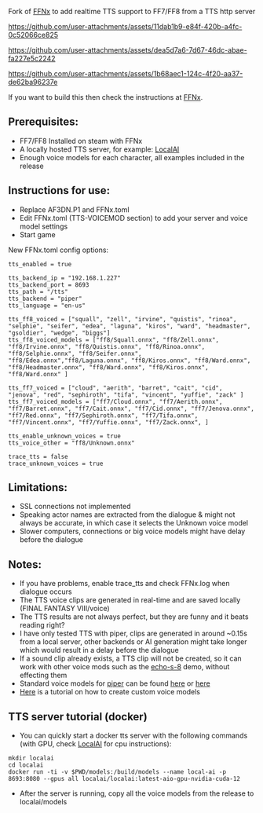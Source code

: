 Fork of [FFNx](https://github.com/julianxhokaxhiu/FFNx) to add realtime TTS support to FF7/FF8 from a TTS http server

https://github.com/user-attachments/assets/11dab1b9-e84f-420b-a4fc-0c52066ce825

https://github.com/user-attachments/assets/dea5d7a6-7d67-46dc-abae-fa227e5c2242

https://github.com/user-attachments/assets/1b68aec1-124c-4f20-aa37-de62ba96237e

If you want to build this then check the instructions at [FFNx](https://github.com/julianxhokaxhiu/FFNx).

## Prerequisites:
- FF7/FF8 Installed on steam with FFNx
- A locally hosted TTS server, for example: [LocalAI](https://github.com/mudler/LocalAI)
- Enough voice models for each character, all examples included in the release

## Instructions for use:
- Replace AF3DN.P1 and FFNx.toml
- Edit FFNx.toml (TTS-VOICEMOD section) to add your server and voice model settings
- Start game

New FFNx.toml config options:
```
tts_enabled = true

tts_backend_ip = "192.168.1.227"
tts_backend_port = 8693
tts_path = "/tts"
tts_backend = "piper"
tts_language = "en-us"

tts_ff8_voiced = ["squall", "zell", "irvine", "quistis", "rinoa", "selphie", "seifer", "edea", "laguna", "kiros", "ward", "headmaster", "gsoldier", "wedge", "biggs"]
tts_ff8_voiced_models = ["ff8/Squall.onnx", "ff8/Zell.onnx", "ff8/Irvine.onnx", "ff8/Quistis.onnx", "ff8/Rinoa.onnx", "ff8/Selphie.onnx", "ff8/Seifer.onnx", "ff8/Edea.onnx","ff8/Laguna.onnx", "ff8/Kiros.onnx", "ff8/Ward.onnx", "ff8/Headmaster.onnx", "ff8/Ward.onnx", "ff8/Kiros.onnx", "ff8/Ward.onnx" ]

tts_ff7_voiced = ["cloud", "aerith", "barret", "cait", "cid", "jenova", "red", "sephiroth", "tifa", "vincent", "yuffie", "zack" ]
tts_ff7_voiced_models = ["ff7/Cloud.onnx", "ff7/Aerith.onnx", "ff7/Barret.onnx", "ff7/Cait.onnx", "ff7/Cid.onnx", "ff7/Jenova.onnx", "ff7/Red.onnx", "ff7/Sephiroth.onnx", "ff7/Tifa.onnx", "ff7/Vincent.onnx", "ff7/Yuffie.onnx", "ff7/Zack.onnx", ]

tts_enable_unknown_voices = true
tts_voice_other = "ff8/Unknown.onnx"

trace_tts = false
trace_unknown_voices = true
```

## Limitations:
- SSL connections not implemented
- Speaking actor names are extracted from the dialogue & might not always be accurate, in which case it selects the Unknown voice model
- Slower computers, connections or big voice models might have delay before the dialogue

## Notes:
- If you have problems, enable trace_tts and check FFNx.log when dialogue occurs
- The TTS voice clips are generated in real-time and are saved locally (FINAL FANTASY VIII/voice)
- The TTS results are not always perfect, but they are funny and it beats reading right?
- I have only tested TTS with piper, clips are generated in around ~0.15s from a local server, other backends or AI generation might take longer which would result in a delay before the dialogue
- If a sound clip already exists, a TTS clip will not be created, so it can work with other voice mods such as the [echo-s-8](https://www.tsunamods.com/echo-s-8/) demo, without effecting them
- Standard voice models for [piper](https://github.com/rhasspy/piper) can be found [here](https://github.com/rhasspy/piper/blob/master/VOICES.md) or [here](https://huggingface.co/rhasspy/piper-voices/tree/main)
- [Here](https://ssamjh.nz/create-custom-piper-tts-voice/) is a tutorial on how to create custom voice models

## TTS server tutorial (docker)
- You can quickly start a docker tts server with the following commands (with GPU, check [LocalAI](https://github.com/mudler/LocalAI) for cpu instructions):
```
mkdir localai
cd localai
docker run -ti -v $PWD/models:/build/models --name local-ai -p 8693:8080 --gpus all localai/localai:latest-aio-gpu-nvidia-cuda-12
```
- After the server is running, copy all the voice models from the release to localai/models
